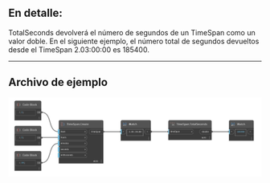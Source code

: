 ## En detalle:
TotalSeconds devolverá el número de segundos de un TimeSpan como un valor doble. En el siguiente ejemplo, el número total de segundos devueltos desde el TimeSpan 2.03:00:00 es 185400.
___
## Archivo de ejemplo

![TotalSeconds](./DSCore.TimeSpan.TotalSeconds_img.jpg)

